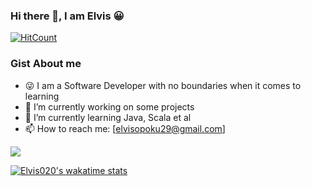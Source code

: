 ### Hi there 👋, I am Elvis 😀

[![HitCount](http://hits.dwyl.com/Elvis020/Elvis-Documentary.svg)](http://hits.dwyl.com/Elvis020/Elvis-Documentary)


### Gist About me
- 😜 I am a Software Developer with no boundaries when it comes to learning 
- 🔭 I’m currently working on some projects
- 🌱 I’m currently learning Java, Scala et al
- 📫 How to reach me: [elvisopoku29@gmail.com]

<img src="https://github-readme-stats.vercel.app/api?username=Elvis020&show_icons=true&theme=radical">

[![Elvis020's wakatime stats](https://github-readme-stats.vercel.app/api/wakatime?username=Elvis020)](https://github.com/Elvis020/github-readme-stats)
<!--
**Elvis020/Elvis020** is a ✨ _special_ ✨ repository because its `README.md` (this file) appears on your GitHub profile.

-->
